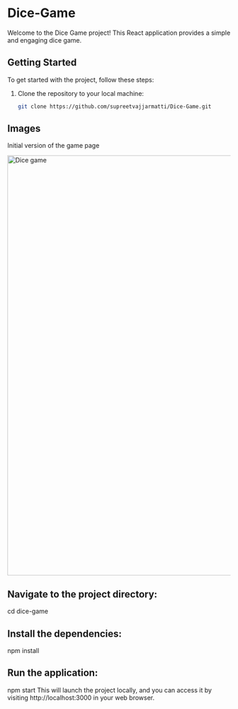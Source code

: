 # Dice-Game
Welcome to the Dice Game project! This React application provides a simple and engaging dice game.

## Getting Started

To get started with the project, follow these steps:

1. Clone the repository to your local machine:

   ```bash
   git clone https://github.com/supreetvajjarmatti/Dice-Game.git

## Images

Initial version of the game page


<img width="947" alt="Dice game" src="https://github.com/supreetvajjarmatti/Dice-Game/assets/119556076/8610dcb0-5a02-4617-8ba8-57f6047b75d5">


## Navigate to the project directory:

cd dice-game

## Install the dependencies:

npm install

## Run the application:

npm start
This will launch the project locally, and you can access it by visiting http://localhost:3000 in your web browser.
